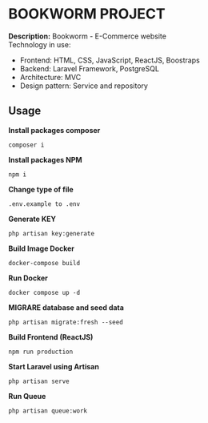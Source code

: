 # **BOOKWORM PROJECT**

**Description:** Bookworm - E-Commerce website
</br>
Technology in use:
- Frontend: HTML, CSS, JavaScript, ReactJS, Boostraps
- Backend: Laravel Framework, PostgreSQL
- Architecture: MVC
- Design pattern: Service and repository
## **Usage**

**Install packages composer**

```console
composer i
```
**Install packages NPM**
```console
npm i
```

**Change type of file**
```console
.env.example to .env
```

**Generate KEY**
```console
php artisan key:generate
```

**Build Image Docker**
```console
docker-compose build
```
**Run Docker**
```console
docker compose up -d
```

**MIGRARE database and seed data**
```console
php artisan migrate:fresh --seed
```

**Build Frontend (ReactJS)**
```console
npm run production
```

**Start Laravel using Artisan**
```console
php artisan serve
```

**Run Queue**
```console
php artisan queue:work
```
